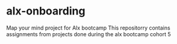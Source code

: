 # alx-onboarding
Map your mind project for Alx bootcamp
This repositorry contains assignments from projects done during the alx bootcamp cohort 5
